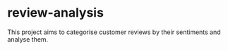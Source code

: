 # review-analysis

This project aims to categorise customer reviews by their sentiments and analyse them.